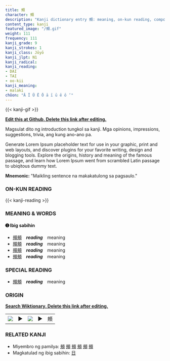 ```yaml
---
title: 頰
character: 頰
description: "Kanji dictionary entry 頰: meaning, on-kun reading, compounds, origin, related kanji"
content_type: kanji
featured_image: "/頰.gif"
weight: 111
frequency: 111
kanji_grade: 9
kanji_strokes: 1
kanji_class: Jōyō
kanji_jlpt: N1
kanji_radical: 
kanji_reading: 
- DAI
- TAI
- oo-kii
kanji_meaning:
- malaki
chōon: "Ā Ī Ū Ē Ō ā ī ū ē ō ’"
---
```

[//]: # (Don't edit the line below. Kanji animated GIF code is automatically generated.)
{{< kanji-gif >}}

[//]: # (Edit below this line.)

**[Edit this at Github. Delete this link after editing.](https://github.com/tim0g/tim/tree/main/content/kanji/頰/index.md)**

Magsulat dito ng introduction tungkol sa kanji. Mga opinions, impressions, suggestions, trivia, ang kung ano-ano pa.

Generate Lorem Ipsum placeholder text for use in your graphic, print and web layouts, and discover plugins for your favorite writing, design and blogging tools. Explore the origins, history and meaning of the famous passage, and learn how Lorem Ipsum went from scrambled Latin passage to ubiqitous dummy text.
 
**Mnemonic:** "Maikling sentence na makakatulong sa pagsaulo."

### ON-KUN READING

[//]: # (Don't edit the line below. ON-KUN READING code is automatically generated.)
{{< kanji-reading >}}

### MEANING & WORDS

#### ➊ **Ibig sabihin**
  - [頰](../頰)[頰](../頰)　***reading***　meaning
  - [頰](../頰)[頰](../頰)　***reading***　meaning
  - [頰](../頰)[頰](../頰)　***reading***　meaning
  - [頰](../頰)[頰](../頰)　***reading***　meaning

### SPECIAL READING
  - [頰](../頰)[頰](../頰)　***reading***　meaning

### ORIGIN

**[Search Wiktionary. Delete this link after editing.](https://wiktionary.org/wiki/頰)**
<table class="kanji-table"><tr><td>
<img src="60px-頰-bronze.svg.png">
</td><td>▶</td><td>
<img src="60px-頰-oracle.svg.png">
</td><td>▶</td>
<td class="kanji-origin">頰</td>
</tr></table>

### RELATED KANJI
- Miyembro ng pamilya: [頰](../頰) [頰](../頰) [頰](../頰) [頰](../頰) [頰](../頰) [頰](../頰)
- Magkatulad ng ibig sabihin: [日](../日)
